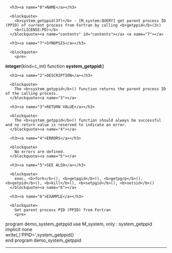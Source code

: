 <?
<body?>
<!DOCTYPE html PUBLIC "-//W3C//DTD XHTML 1.0 Transitional//EN"
    "http://www.w3.org/TR/xhtml1/DTD/xhtml1-transitional.dtd">

<html xmlns="http://www.w3.org/1999/xhtml">
<head>
  <meta name="generator" content="HTML Tidy for Cygwin (vers 25 March 2009), see www.w3.org" />

  <title></title>
</head>

<body>
  <div id="Container">
    <div id="Content">
      <div class="c67"></div><a name="0"></a>

      <h3><a name="0">NAME</a></h3>

      <blockquote>
        <b>system_getppid(3f)</b> - [M_system:QUERY] get parent process ID (PPID) of current process from Fortran by calling <b>getppid</b>(3c)
        <b>(LICENSE:PD)</b>
      </blockquote><a name="contents" id="contents"></a> <a name="7"></a>

      <h3><a name="7">SYNOPSIS</a></h3>

      <blockquote>
        <pre>
<b>integer</b>(kind=c_int) function <b>system_getppid</b>()
</pre>
      </blockquote><a name="2"></a>

      <h3><a name="2">DESCRIPTION</a></h3>

      <blockquote>
        The <b>system_getppid</b>() function returns the parent process ID of the calling process.
      </blockquote><a name="3"></a>

      <h3><a name="3">RETURN VALUE</a></h3>

      <blockquote>
        The <b>system_getppid</b>() function should always be successful and no return value is reserved to indicate an error.
      </blockquote><a name="4"></a>

      <h3><a name="4">ERRORS</a></h3>

      <blockquote>
        No errors are defined.
      </blockquote><a name="5"></a>

      <h3><a name="5">SEE ALSO</a></h3>

      <blockquote>
        exec, <b>fork</b>(), <b>getpgid</b>(), <b>getpgrp</b>(), <b>getpid</b>(), <b>kill</b>(), <b>setpgid</b>(), <b>setsid</b>()
      </blockquote><a name="6"></a>

      <h3><a name="6">EXAMPLE</a></h3>

      <blockquote>
        Get parent process PID (PPID) from Fortran
        <pre>
   program demo_system_getppid
   use M_system, only : system_getppid
   implicit none
<br />   write(*,*)'PPID=',system_getppid()
<br />   end program demo_system_getppid
<br />
</pre>
      </blockquote>
      <hr />
    </div>
  </div>
</body>
</html>
